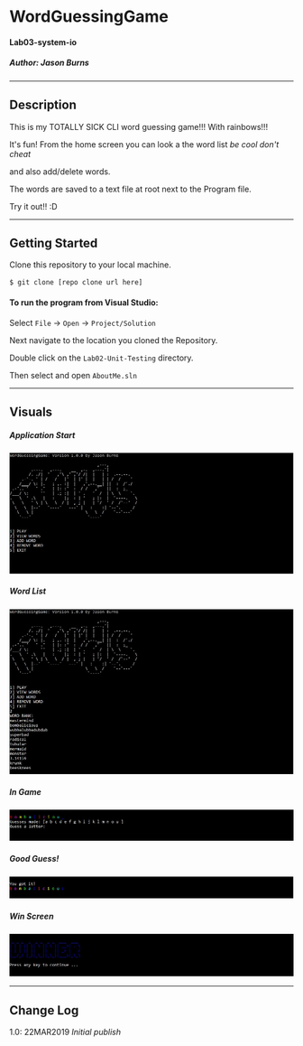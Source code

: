 # WordGuessingGame
#### Lab03-system-io
##### *Author: Jason Burns*

------------------------------

## Description

This is my TOTALLY SICK CLI word guessing game!!! With rainbows!!!

It's fun! From the home screen you can look a the word list *be cool don't cheat*

and also add/delete words.

The words are saved to a text file at root next to the Program file.

Try it out!! :D

------------------------------

## Getting Started
Clone this repository to your local machine.
```
$ git clone [repo clone url here]
```
#### To run the program from Visual Studio:
Select ```File``` -> ```Open``` -> ```Project/Solution```

Next navigate to the location you cloned the Repository.

Double click on the ```Lab02-Unit-Testing``` directory.

Then select and open ```AboutMe.sln```

------------------------------

## Visuals

##### Application Start
![Capture](https://github.com/jasonb315/Lab03-system-io/blob/master/assets/home.JPG) <br>
##### Word List
![Capture](https://github.com/jasonb315/Lab03-system-io/blob/master/assets/words.JPG) <br>
##### In Game
![Capture](https://github.com/jasonb315/Lab03-system-io/blob/master/assets/guessing.JPG) <br>
##### Good Guess!
![Capture](https://github.com/jasonb315/Lab03-system-io/blob/master/assets/gotit.JPG) <br>
##### Win Screen
![Capture](https://github.com/jasonb315/Lab03-system-io/blob/master/assets/win.JPG) <br>

------------------------------

## Change Log

1.0: 22MAR2019 *Initial publish*
